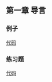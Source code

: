 ## 第一章 导言

### 例子
[代码](../../books/c_programming_language/chapter1/examples)

### 练习题
[代码](../../books/c_programming_language/chapter1/practices)

